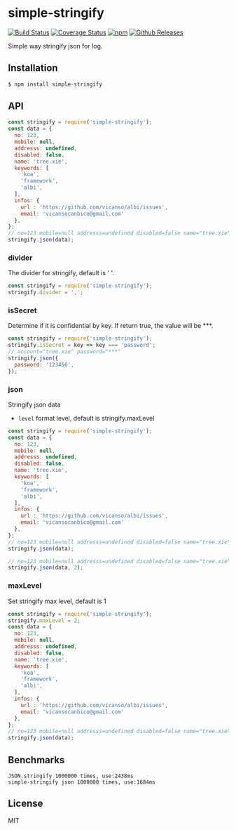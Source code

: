# simple-stringify

[![Build Status](https://travis-ci.org/vicanso/simple-stringify.svg?branch=master)](https://travis-ci.org/vicanso/simple-stringify)
[![Coverage Status](https://img.shields.io/coveralls/vicanso/simple-stringify/master.svg?style=flat)](https://coveralls.io/r/vicanso/simple-stringify?branch=master)
[![npm](http://img.shields.io/npm/v/simple-stringify.svg?style=flat-square)](https://www.npmjs.org/package/simple-stringify)
[![Github Releases](https://img.shields.io/npm/dm/simple-stringify.svg?style=flat-square)](https://github.com/vicanso/simple-stringify)

Simple way stringify json for log.

## Installation

```js
$ npm install simple-stringify
```

## API

```js
const stringify = require('simple-stringify');
const data = {
  no: 123,
  mobile: null,
  addresss: undefined,
  disabled: false,
  name: 'tree.xie',
  keywords: [
    'koa',
    'framework',
    'albi',
  ],
  infos: {
    url : 'https://github.com/vicanso/albi/issues',
    email: 'vicansocanbico@gmail.com'
  },
};
// no=123 mobile=null addresss=undefined disabled=false name="tree.xie" keywords=[] infos={}
stringify.json(data);
```

### divider

The divider for stringify, default is ' '.

```js
const stringify = require('simple-stringify');
stringify.divider = ',';
```

### isSecret

Determine if it is confidential by key. If return true, the value will be ***.

```js
const stringify = require('simple-stringify');
stringify.isSecret = key => key === 'password';
// account="tree.xie" password="***"
stringify.json({
  password: '123456',
});
```


### json

Stringify json data

- `level` format level, default is stringify.maxLevel

```js
const stringify = require('simple-stringify');
const data = {
  no: 123,
  mobile: null,
  addresss: undefined,
  disabled: false,
  name: 'tree.xie',
  keywords: [
    'koa',
    'framework',
    'albi',
  ],
  infos: {
    url : 'https://github.com/vicanso/albi/issues',
    email: 'vicansocanbico@gmail.com'
  },
};
// no=123 mobile=null addresss=undefined disabled=false name="tree.xie" keywords=[] infos={}
stringify.json(data);

// no=123 mobile=null addresss=undefined disabled=false name="tree.xie" keywords=[0="koa" 1="framework" 2="albi"] infos={url="https://github.com/vicanso/albi/issues" email="vicansocanbico@gmail.com"}
stringify.json(data, 2);
```

### maxLevel

Set stringify max level, default is 1

```js
const stringify = require('simple-stringify');
stringify.maxLevel = 2;
const data = {
  no: 123,
  mobile: null,
  addresss: undefined,
  disabled: false,
  name: 'tree.xie',
  keywords: [
    'koa',
    'framework',
    'albi',
  ],
  infos: {
    url : 'https://github.com/vicanso/albi/issues',
    email: 'vicansocanbico@gmail.com'
  },
};
// no=123 mobile=null addresss=undefined disabled=false name="tree.xie" keywords=[0="koa" 1="framework" 2="albi"] infos={url="https://github.com/vicanso/albi/issues" email="vicansocanbico@gmail.com"}
stringify.json(data);
```

## Benchmarks

```
JSON.stringify 1000000 times, use:2438ms
simple-stringify json 1000000 times, use:1684ms
```

## License

MIT
